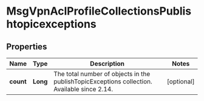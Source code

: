 
# MsgVpnAclProfileCollectionsPublishtopicexceptions

## Properties
Name | Type | Description | Notes
------------ | ------------- | ------------- | -------------
**count** | **Long** | The total number of objects in the publishTopicExceptions collection. Available since 2.14. |  [optional]



